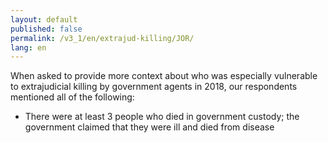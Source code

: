 ```yaml
---
layout: default
published: false
permalink: /v3_1/en/extrajud-killing/JOR/
lang: en
---
```


When asked to provide more context about who was especially vulnerable to extrajudicial killing by government agents in 2018, our respondents mentioned all of the following:
-	There were at least 3 people who died in government custody; the government claimed that they were ill and died from disease

